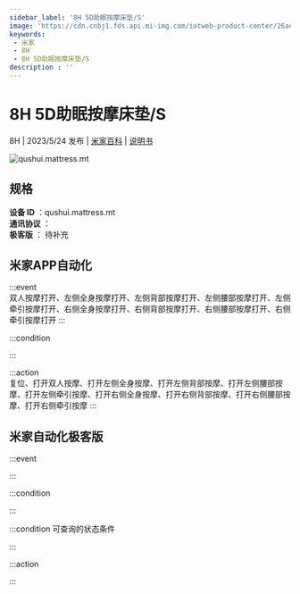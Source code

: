 ```yaml
---
sidebar_label: '8H 5D助眠按摩床垫/S'
image: 'https://cdn.cnbj1.fds.api.mi-img.com/iotweb-product-center/26ac3c3ef16fc0f598fe0368d2c3500d_1680225027241.png?GalaxyAccessKeyId=AKVGLQWBOVIRQ3XLEW&Expires=9223372036854775807&Signature=CggKftd7zYnNu6U4Plzm+5mWuyo='
keywords: 
 - 米家
 - 8H
 - 8H 5D助眠按摩床垫/S
description : ''
---
```

# 8H 5D助眠按摩床垫/S

8H | 2023/5/24 发布 | [米家百科](https://home.mi.com/webapp/content/baike/product/index.html?model=qushui.mattress.mt) | [说明书](https://home.mi.com/views/introduction.html?model=qushui.mattress.mt&region=cn)

![qushui.mattress.mt](https://cdn.cnbj1.fds.api.mi-img.com/iotweb-product-center/26ac3c3ef16fc0f598fe0368d2c3500d_1680225027241.png?GalaxyAccessKeyId=AKVGLQWBOVIRQ3XLEW&Expires=9223372036854775807&Signature=CggKftd7zYnNu6U4Plzm+5mWuyo=)

## 规格  
> 
**设备 ID** ：qushui.mattress.mt  
**通讯协议** ：  
**极客版**  ： 待补充 


## 米家APP自动化  

:::event  
双人按摩打开、左侧全身按摩打开、左侧背部按摩打开、左侧腰部按摩打开、左侧牵引按摩打开、右侧全身按摩打开、右侧背部按摩打开、右侧腰部按摩打开、右侧牵引按摩打开
:::

:::condition  

:::

:::action   
复位、打开双人按摩、打开左侧全身按摩、打开左侧背部按摩、打开左侧腰部按摩、打开左侧牵引按摩、打开右侧全身按摩、打开右侧背部按摩、打开右侧腰部按摩、打开右侧牵引按摩
:::

## 米家自动化极客版  

:::event  

:::

:::condition  

:::

:::condition 可查询的状态条件  

:::

:::action  

:::

        
